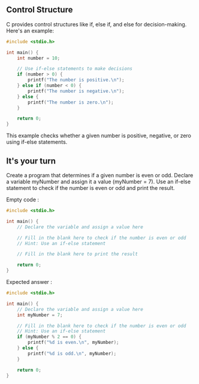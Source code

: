 ## Control Structure

C provides control structures like if, else if, and else for decision-making. Here's an example:

````c
#include <stdio.h>

int main() {
    int number = 10;

    // Use if-else statements to make decisions
    if (number > 0) {
        printf("The number is positive.\n");
    } else if (number < 0) {
        printf("The number is negative.\n");
    } else {
        printf("The number is zero.\n");
    }

    return 0;
}
````

This example checks whether a given number is positive, negative, or zero using if-else statements.

## It's your turn 

Create a program that determines if a given number is even or odd. Declare a variable myNumber and assign it a value (myNumber = 7). Use an if-else statement to check if the number is even or odd and print the result.

Empty code : 
```c
#include <stdio.h>

int main() {
    // Declare the variable and assign a value here

    // Fill in the blank here to check if the number is even or odd
    // Hint: Use an if-else statement

    // Fill in the blank here to print the result

    return 0;
}
```

Expected answer : 

```c
#include <stdio.h>

int main() {
    // Declare the variable and assign a value here
    int myNumber = 7;

    // Fill in the blank here to check if the number is even or odd
    // Hint: Use an if-else statement
    if (myNumber % 2 == 0) {
        printf("%d is even.\n", myNumber);
    } else {
        printf("%d is odd.\n", myNumber);
    }

    return 0;
}
```